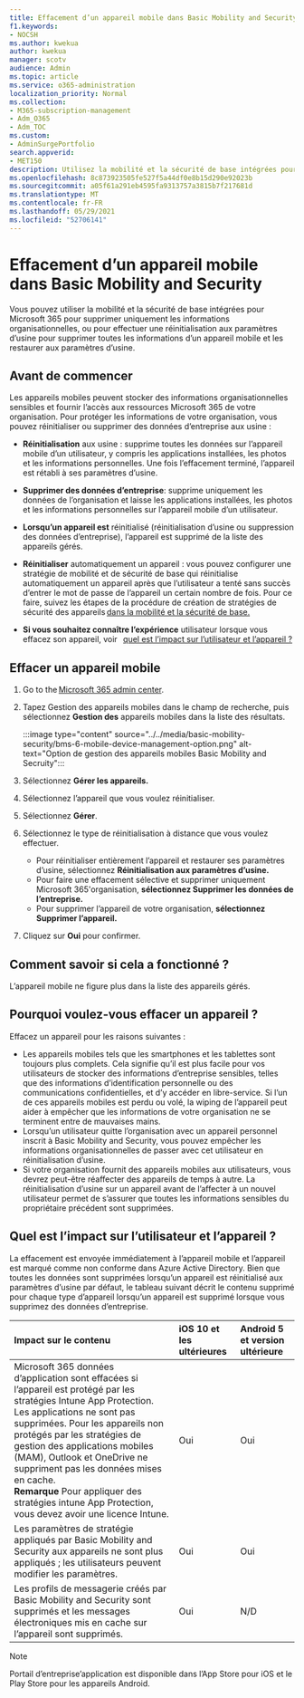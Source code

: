 ```yaml
---
title: Effacement d’un appareil mobile dans Basic Mobility and Security
f1.keywords:
- NOCSH
ms.author: kwekua
author: kwekua
manager: scotv
audience: Admin
ms.topic: article
ms.service: o365-administration
localization_priority: Normal
ms.collection:
- M365-subscription-management
- Adm_O365
- Adm_TOC
ms.custom:
- AdminSurgePortfolio
search.appverid:
- MET150
description: Utilisez la mobilité et la sécurité de base intégrées pour supprimer des informations des appareils inscrits.
ms.openlocfilehash: 8c873923505fe527f5a44df0e8b15d290e92023b
ms.sourcegitcommit: a05f61a291eb4595fa9313757a3815b7f217681d
ms.translationtype: MT
ms.contentlocale: fr-FR
ms.lasthandoff: 05/29/2021
ms.locfileid: "52706141"
---
```

# <a name="wipe-a-mobile-device-in-basic-mobility-and-security"></a>Effacement d’un appareil mobile dans Basic Mobility and Security

Vous pouvez utiliser la mobilité et la sécurité de base intégrées pour Microsoft 365 pour supprimer uniquement les informations organisationnelles, ou pour effectuer une réinitialisation aux paramètres d’usine pour supprimer toutes les informations d’un appareil mobile et les restaurer aux paramètres d’usine.

## <a name="before-you-begin"></a>Avant de commencer

Les appareils mobiles peuvent stocker des informations organisationnelles sensibles et fournir l’accès aux ressources Microsoft 365 de votre organisation. Pour protéger les informations de votre organisation, vous pouvez réinitialiser ou supprimer des données d’entreprise aux usine :

- **Réinitialisation** aux usine : supprime toutes les données sur l’appareil mobile d’un utilisateur, y compris les applications installées, les photos et les informations personnelles. Une fois l’effacement terminé, l’appareil est rétabli à ses paramètres d’usine.

- **Supprimer des données d’entreprise**: supprime uniquement les données de l’organisation et laisse les applications installées, les photos et les informations personnelles sur l’appareil mobile d’un utilisateur.

- **Lorsqu’un appareil est** réinitialisé (réinitialisation d’usine ou suppression des données d’entreprise), l’appareil est supprimé de la liste des appareils gérés.
    
- **Réinitialiser** automatiquement un appareil : vous pouvez configurer une stratégie de mobilité et de sécurité de base qui réinitialise automatiquement un appareil après que l’utilisateur a tenté sans succès d’entrer le mot de passe de l’appareil un certain nombre de fois. Pour ce faire, suivez les étapes de la procédure de création de stratégies de sécurité des appareils [dans la mobilité et la sécurité de base.](create-device-security-policies.md)
    
- **Si vous souhaitez connaître l’expérience** utilisateur lorsque vous effacez son appareil, voir   [quel est l’impact sur l’utilisateur et l’appareil ?](#whats-the-user-and-device-impact)

## <a name="wipe-a-mobile-device"></a>Effacer un appareil mobile

1. Go to the [Microsoft 365 admin center](../../admin/admin-overview/about-the-admin-center.md).

2. Tapez Gestion des appareils mobiles dans le champ de recherche, puis sélectionnez **Gestion des** appareils mobiles dans la liste des résultats.

    :::image type="content" source="../../media/basic-mobility-security/bms-6-mobile-device-management-option.png" alt-text="Option de gestion des appareils mobiles Basic Mobility and Secruity":::

3. Sélectionnez **Gérer les appareils.**

4. Sélectionnez l’appareil que vous voulez réinitialiser.

5. Sélectionnez **Gérer**.

6. Sélectionnez le type de réinitialisation à distance que vous voulez effectuer.

    - Pour réinitialiser entièrement l’appareil et restaurer ses paramètres d’usine, sélectionnez **Réinitialisation aux paramètres d’usine.**
    - Pour faire une effacement sélective et supprimer uniquement Microsoft 365'organisation, **sélectionnez Supprimer les données de l’entreprise.**
    - Pour supprimer l’appareil de votre organisation, **sélectionnez Supprimer l’appareil.**

7. Cliquez sur **Oui** pour confirmer.

## <a name="how-do-i-know-it-worked"></a>Comment savoir si cela a fonctionné ?

L’appareil mobile ne figure plus dans la liste des appareils gérés.

## <a name="why-would-you-want-to-wipe-a-device"></a>Pourquoi voulez-vous effacer un appareil ?

Effacez un appareil pour les raisons suivantes :

- Les appareils mobiles tels que les smartphones et les tablettes sont toujours plus complets. Cela signifie qu’il est plus facile pour vos utilisateurs de stocker des informations d’entreprise sensibles, telles que des informations d’identification personnelle ou des communications confidentielles, et d’y accéder en libre-service. Si l’un de ces appareils mobiles est perdu ou volé, la wiping de l’appareil peut aider à empêcher que les informations de votre organisation ne se terminent entre de mauvaises mains.
- Lorsqu’un utilisateur quitte l’organisation avec un appareil personnel inscrit à Basic Mobility and Security, vous pouvez empêcher les informations organisationnelles de passer avec cet utilisateur en réinitialisation d’usine.
- Si votre organisation fournit des appareils mobiles aux utilisateurs, vous devrez peut-être réaffecter des appareils de temps à autre. La réinitialisation d’usine sur un appareil avant de l’affecter à un nouvel utilisateur permet de s’assurer que toutes les informations sensibles du propriétaire précédent sont supprimées.

## <a name="whats-the-user-and-device-impact"></a>Quel est l’impact sur l’utilisateur et l’appareil ?

La effacement est envoyée immédiatement à l’appareil mobile et l’appareil est marqué comme non conforme dans Azure Active Directory. Bien que toutes les données sont supprimées lorsqu’un appareil est réinitialisé aux paramètres d’usine par défaut, le tableau suivant décrit le contenu supprimé pour chaque type d’appareil lorsqu’un appareil est supprimé lorsque vous supprimez des données d’entreprise.

|**Impact sur le contenu**|**iOS 10 et les ultérieures**|**Android 5 et version ultérieure**|
|:-----|:-----|:-----|
|Microsoft 365 données d’application sont effacées si l’appareil est protégé par les stratégies Intune App Protection. Les applications ne sont pas supprimées. Pour les appareils non protégés par les stratégies de gestion des applications mobiles (MAM), Outlook et OneDrive ne suppriment pas les données mises en cache.<br/>**Remarque** Pour appliquer des stratégies intune App Protection, vous devez avoir une licence Intune.|Oui|Oui|
|Les paramètres de stratégie appliqués par Basic Mobility and Security aux appareils ne sont plus appliqués ; les utilisateurs peuvent modifier les paramètres.|Oui|Oui|
|Les profils de messagerie créés par Basic Mobility and Security sont supprimés et les messages électroniques mis en cache sur l’appareil sont supprimés.|Oui|N/D|
>[!NOTE]
>Portail d’entreprise’application est disponible dans l’App Store pour iOS et le Play Store pour les appareils Android.
